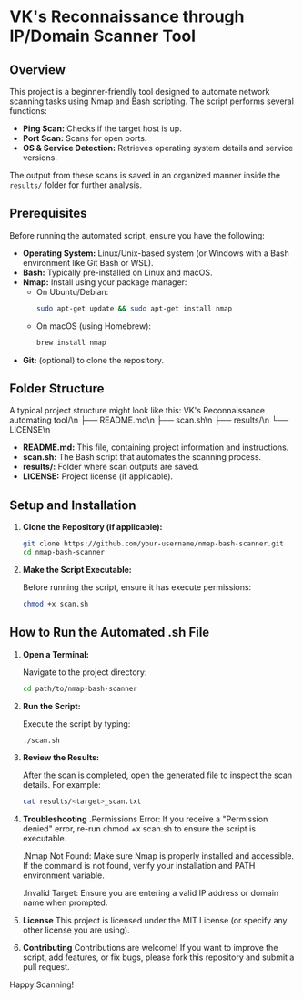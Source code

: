 # VK's Reconnaissance through IP/Domain Scanner Tool

## Overview

This project is a beginner-friendly tool designed to automate network scanning tasks using Nmap and Bash scripting. The script performs several functions:
- **Ping Scan:** Checks if the target host is up.
- **Port Scan:** Scans for open ports.
- **OS & Service Detection:** Retrieves operating system details and service versions.

The output from these scans is saved in an organized manner inside the `results/` folder for further analysis.

## Prerequisites

Before running the automated script, ensure you have the following:
- **Operating System:** Linux/Unix-based system (or Windows with a Bash environment like Git Bash or WSL).
- **Bash:** Typically pre-installed on Linux and macOS.
- **Nmap:** Install using your package manager:
  - On Ubuntu/Debian:  
    ```bash
    sudo apt-get update && sudo apt-get install nmap
    ```
  - On macOS (using Homebrew):  
    ```bash
    brew install nmap
    ```
- **Git:** (optional) to clone the repository.

## Folder Structure

A typical project structure might look like this:
VK's Reconnaissance automating tool/\n
├── README.md\n
├── scan.sh\n
├── results/\n
└── LICENSE\n

- **README.md:** This file, containing project information and instructions.
- **scan.sh:** The Bash script that automates the scanning process.
- **results/:** Folder where scan outputs are saved.
- **LICENSE:** Project license (if applicable).

## Setup and Installation

1. **Clone the Repository (if applicable):**

   ```bash
   git clone https://github.com/your-username/nmap-bash-scanner.git
   cd nmap-bash-scanner
   ```
   
2. **Make the Script Executable:**

   Before running the script, ensure it has execute permissions:
   
   ```bash
   chmod +x scan.sh
   ```
## How to Run the Automated .sh File
1. **Open a Terminal:**

    Navigate to the project directory:

    ```bash
    cd path/to/nmap-bash-scanner
    ```
    
2. **Run the Script:**

    Execute the script by typing:

    ```bash
    ./scan.sh
    ```

3. **Review the Results:**

    After the scan is completed, open the generated file to inspect the scan details. For example:

    ```bash
    cat results/<target>_scan.txt
    ```
    
4. **Troubleshooting**
    .Permissions Error: If you receive a "Permission denied" error, re-run chmod +x scan.sh to ensure the script is executable.

    .Nmap Not Found: Make sure Nmap is properly installed and accessible. If the command is not found, verify your installation and PATH environment variable.

    .Invalid Target: Ensure you are entering a valid IP address or domain name when prompted.

5. **License**
    This project is licensed under the MIT License (or specify any other license you are using).

6. **Contributing**
    Contributions are welcome! If you want to improve the script, add features, or fix bugs, please fork this repository and submit a pull request.

    
    
Happy Scanning!




